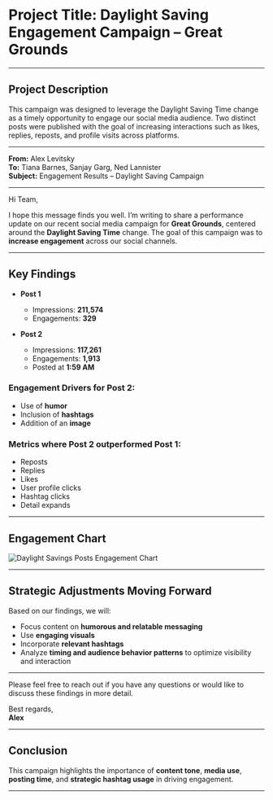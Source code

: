 # Project Title: Daylight Saving Engagement Campaign – Great Grounds

---

## Project Description

This campaign was designed to leverage the Daylight Saving Time change as a timely opportunity to engage our social media audience. Two distinct posts were published with the goal of increasing interactions such as likes, replies, reposts, and profile visits across platforms.

-------------------------------------------------------------------------------------------------------------------------------------------------

**From:** Alex Levitsky  
**To:** Tiana Barnes, Sanjay Garg, Ned Lannister  
**Subject:** Engagement Results – Daylight Saving Campaign  

---

Hi Team,

I hope this message finds you well. I’m writing to share a performance update on our recent social media campaign for **Great Grounds**, centered around the **Daylight Saving Time** change. The goal of this campaign was to **increase engagement** across our social channels.

---

## Key Findings

- **Post 1**
  - Impressions: **211,574**
  - Engagements: **329**

- **Post 2**
  - Impressions: **117,261**
  - Engagements: **1,913**
  - Posted at **1:59 AM**

### Engagement Drivers for Post 2:
- Use of **humor**
- Inclusion of **hashtags**
- Addition of an **image**

### Metrics where Post 2 outperformed Post 1:
- Reposts  
- Replies  
- Likes  
- User profile clicks  
- Hashtag clicks  
- Detail expands  

---

## Engagement Chart

![Daylight Savings Posts Engagement Chart]([attachment:be489d0e-77b1-4894-b885-1b901963b980.png](https://github.com/aminbiography/Google-Digital-Marketing---E-commerce-Professional-Certificate/blob/d9984416e90a70df12902ea3e3bdd5429d899882/Projects/Activity%3A%20Social%20media%20report%20email%20%20image.jpg))

---

## Strategic Adjustments Moving Forward

Based on our findings, we will:

- Focus content on **humorous and relatable messaging**
- Use **engaging visuals**
- Incorporate **relevant hashtags**
- Analyze **timing and audience behavior patterns** to optimize visibility and interaction

---

Please feel free to reach out if you have any questions or would like to discuss these findings in more detail.

Best regards,  
**Alex**

---------------------------------------------------------------------------------------------------------------------------------------------------------------------------

## Conclusion

This campaign highlights the importance of **content tone**, **media use**, **posting time**, and **strategic hashtag usage** in driving engagement.


---
